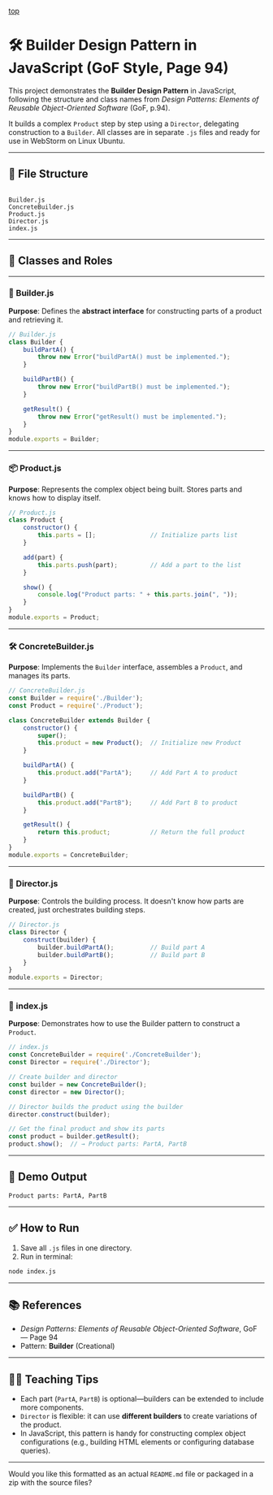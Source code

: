 <!-- I am teaching new college students how to use JavaScript with design patterns.
I need a  JavaScript  code example of the Builder design Pattern, a Creational Pattern.  Put each class in its own JavaScript file. 
Use the names for the classes the same as those that are used in the UML/Class Diagram that was given in the book Design Patterns Elements of Reusable OO Software on page 94. Comment on each line of code you will give. Explain the results of your demo. Place your demo in the index.js file and each class should have it's own *.js file to include in index.js I am using WebStorm on a linux ubuntu system 
Comment on each line of code and what is the purpose of each class or interface
Outside each class give its purpose and how it relates to the project
-->

[top](../README.md)

# 🛠️ Builder Design Pattern in JavaScript (GoF Style, Page 94)

This project demonstrates the **Builder Design Pattern** in JavaScript, following the structure and class names from *Design Patterns: Elements of Reusable Object-Oriented Software* (GoF, p.94).

It builds a complex `Product` step by step using a `Director`, delegating construction to a `Builder`. All classes are in separate `.js` files and ready for use in WebStorm on Linux Ubuntu.

---

## 📁 File Structure

```

Builder.js
ConcreteBuilder.js
Product.js
Director.js
index.js

````

---

## 🧱 Classes and Roles

---

### 🧩 Builder.js

**Purpose**: Defines the **abstract interface** for constructing parts of a product and retrieving it.

```javascript
// Builder.js
class Builder {
    buildPartA() {
        throw new Error("buildPartA() must be implemented.");
    }

    buildPartB() {
        throw new Error("buildPartB() must be implemented.");
    }

    getResult() {
        throw new Error("getResult() must be implemented.");
    }
}
module.exports = Builder;
````
---

### 📦 Product.js

**Purpose**: Represents the complex object being built. Stores parts and knows how to display itself.

```javascript
// Product.js
class Product {
    constructor() {
        this.parts = [];               // Initialize parts list
    }

    add(part) {
        this.parts.push(part);         // Add a part to the list
    }

    show() {
        console.log("Product parts: " + this.parts.join(", "));
    }
}
module.exports = Product;
```

---


### 🛠️ ConcreteBuilder.js

**Purpose**: Implements the `Builder` interface, assembles a `Product`, and manages its parts.

```javascript
// ConcreteBuilder.js
const Builder = require('./Builder');
const Product = require('./Product');

class ConcreteBuilder extends Builder {
    constructor() {
        super();
        this.product = new Product();  // Initialize new Product
    }

    buildPartA() {
        this.product.add("PartA");     // Add Part A to product
    }

    buildPartB() {
        this.product.add("PartB");     // Add Part B to product
    }

    getResult() {
        return this.product;           // Return the full product
    }
}
module.exports = ConcreteBuilder;
```
---

### 🎯 Director.js

**Purpose**: Controls the building process. It doesn't know how parts are created, just orchestrates building steps.

```javascript
// Director.js
class Director {
    construct(builder) {
        builder.buildPartA();          // Build part A
        builder.buildPartB();          // Build part B
    }
}
module.exports = Director;
```

---

### 🚀 index.js

**Purpose**: Demonstrates how to use the Builder pattern to construct a `Product`.

```javascript
// index.js
const ConcreteBuilder = require('./ConcreteBuilder');
const Director = require('./Director');

// Create builder and director
const builder = new ConcreteBuilder();
const director = new Director();

// Director builds the product using the builder
director.construct(builder);

// Get the final product and show its parts
const product = builder.getResult();
product.show();  // → Product parts: PartA, PartB
```

---

## 🧪 Demo Output

```
Product parts: PartA, PartB
```

---

## ✅ How to Run

1. Save all `.js` files in one directory.
2. Run in terminal:

```bash
node index.js
```

---

## 📚 References

* *Design Patterns: Elements of Reusable Object-Oriented Software*, GoF — Page 94
* Pattern: **Builder** (Creational)

---

## 👨‍🏫 Teaching Tips

* Each part (`PartA`, `PartB`) is optional—builders can be extended to include more components.
* `Director` is flexible: it can use **different builders** to create variations of the product.
* In JavaScript, this pattern is handy for constructing complex object configurations (e.g., building HTML elements or configuring database queries).

---

Would you like this formatted as an actual `README.md` file or packaged in a zip with the source files?



